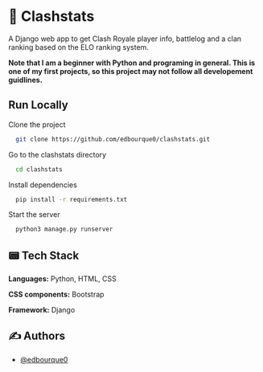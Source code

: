 
# 🏰 Clashstats

A Django web app to get Clash Royale player info, battlelog and a clan ranking based on the ELO ranking system.

**Note that I am a beginner with Python and programing in general. This is one of my first projects, so this project may not follow all developement guidlines.**





## Run Locally

Clone the project

```bash
  git clone https://github.com/edbourque0/clashstats.git
```

Go to the clashstats directory

```bash
  cd clashstats
```

Install dependencies

```bash
  pip install -r requirements.txt
```

Start the server

```bash
  python3 manage.py runserver
```


## 📟 Tech Stack

**Languages:** Python, HTML, CSS

**CSS components:** Bootstrap

**Framework:** Django


## ✍️ Authors

- [@edbourque0](https://www.github.com/edbourque0)

